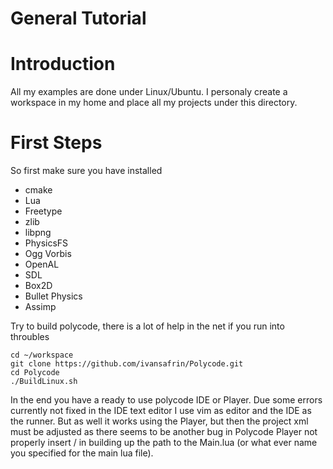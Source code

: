 General Tutorial
================
# Introduction
All my examples are done under Linux/Ubuntu.
I personaly create a workspace in my home and place all my projects under this directory.

# First Steps
So first make sure you have installed
* cmake
* Lua
* Freetype
* zlib
* libpng
* PhysicsFS
* Ogg Vorbis
* OpenAL
* SDL
* Box2D
* Bullet Physics
* Assimp

Try to build polycode, there is a lot of help in the net if you run into throubles
```
cd ~/workspace
git clone https://github.com/ivansafrin/Polycode.git
cd Polycode
./BuildLinux.sh
```

In the end you have a ready to use polycode IDE or Player.
Due some errors currently not fixed in the IDE text editor I use vim as editor and the IDE as the runner.
But as well it works using the Player, but then the project xml must be adjusted as there seems to be another bug in Polycode Player not properly insert / in building up the path to the Main.lua (or what ever name you specified for the main lua file).

